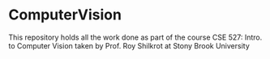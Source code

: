# ComputerVision
This repository holds all the work done as part of the course CSE 527: Intro. to Computer Vision taken by Prof. Roy Shilkrot at Stony Brook University
